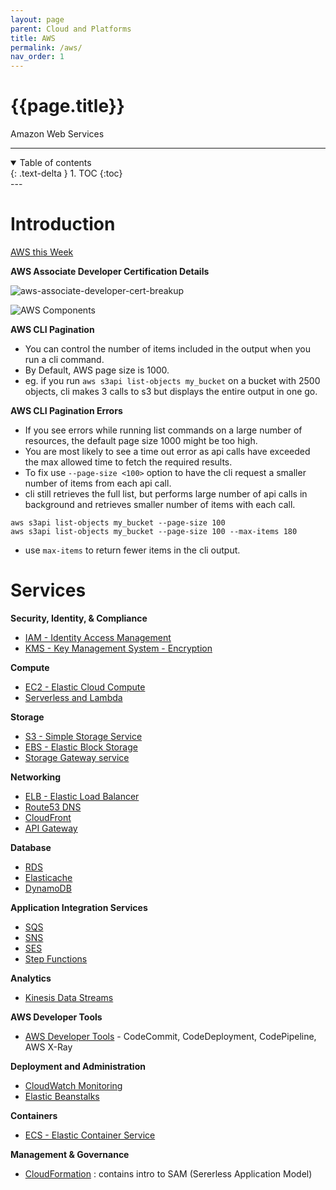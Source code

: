 ```yaml
---
layout: page
parent: Cloud and Platforms
title: AWS
permalink: /aws/
nav_order: 1
---
```


# {{page.title}}

Amazon Web Services

---

<details open markdown="block">
  <summary>
    Table of contents
  </summary>
  {: .text-delta }
1. TOC
{:toc}
</details>
---



# Introduction

[AWS this Week](https://www.youtube.com/playlist?list=PLI1_CQcV71RmeydXo-5K7DAxLsUX6SVhL)

**AWS Associate Developer Certification Details**

![aws-associate-developer-cert-breakup]({{site.cdn}}/aws/intro/aws-associate-developer-cert-breakup.png)

![AWS Components]({{site.cdn}}/aws/intro/aws-components.png)

**AWS CLI Pagination**
- You can control the number of items included in the output when you run a cli command.
- By Default, AWS page size is 1000.
- eg. if you run `aws s3api list-objects my_bucket` on a bucket with 2500 objects, cli makes 3 calls to s3 but displays the entire output in one go.

**AWS CLI Pagination Errors**
- If you see errors while running list commands on a large number of resources, the default page size 1000 might be too high.
- You are most likely to see a time out error as api calls have exceeded the max allowed time to fetch the required results.
- To fix use `--page-size <100>` option to have the cli request a smaller number of items from each api call.
- cli still retrieves the full list, but performs large number of api calls in background and retrieves smaller number of items with each call.
```
aws s3api list-objects my_bucket --page-size 100
aws s3api list-objects my_bucket --page-size 100 --max-items 180
```
- use `max-items` to return fewer items in the cli output.

# Services

**Security, Identity, & Compliance**
- [IAM - Identity Access Management](iam)
- [KMS - Key Management System - Encryption](kms)

**Compute**
- [EC2 - Elastic Cloud Compute](ec2)
- [Serverless and Lambda](lambda)

**Storage**
- [S3 - Simple Storage Service](s3)
- [EBS - Elastic Block Storage](ebs)
- [Storage Gateway service](storage-gateway)

**Networking**
- [ELB - Elastic Load Balancer](elb)
- [Route53 DNS](route53)
- [CloudFront](cloudfront)
- [API Gateway](api-gateway)

**Database**
- [RDS](rds)
- [Elasticache](elasticache)
- [DynamoDB](dynamo-db)

**Application Integration Services**
- [SQS](sqs)
- [SNS](sns)
- [SES](ses)
- [Step Functions](step-functions)

**Analytics**
- [Kinesis Data Streams](kinesis)

**AWS Developer Tools**
- [AWS Developer Tools](aws-devtools) - CodeCommit, CodeDeployment, CodePipeline, AWS X-Ray

**Deployment and Administration**
- [CloudWatch Monitoring](cloudwatch)
- [Elastic Beanstalks](beanstalks)

**Containers**
- [ECS - Elastic Container Service](ecs)

**Management & Governance**
- [CloudFormation](cloudFormation) : contains intro to SAM (Sererless Application Model)
